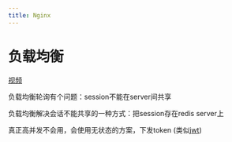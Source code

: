 ```yaml
---
title: Nginx
---
```


# 负载均衡

[视频](https://www.bilibili.com/video/BV1yS4y1N76R?p=26)

负载均衡轮询有个问题：session不能在server间共享

负载均衡解决会话不能共享的一种方式：把session存在redis server上

真正高并发不会用，会使用无状态的方案，下发token (类似[jwt](https://www.ruanyifeng.com/blog/2018/07/json_web_token-tutorial.html))
